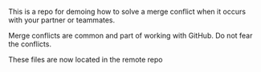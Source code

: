 This is a repo for demoing how to solve a merge conflict when it occurs with your partner or teammates.

Merge conflicts are common and part of working with GitHub. Do not fear the conflicts.

These files are now located in the remote repo 
